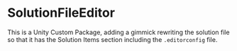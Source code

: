 # SolutionFileEditor

This is a Unity Custom Package, adding a gimmick rewriting the solution file so
that it has the Solution Items section including the `.editorconfig` file.
